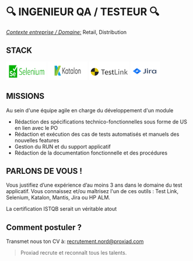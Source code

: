 # :mag: INGENIEUR QA / TESTEUR :mag:


<ins>*Contexte entreprise / Domaine:*</ins> Retail, Distribution 


STACK
--- 

<img src="/assets/images/Selenium.JPG" width="110" height="50"> <img src="/assets/images/Katalon.png" width="110" height="50"> <img src="/assets/images/TestLink.png" width="110" height="50"> <img src="/assets/images/JIRA.png" width="80" height="50">


MISSIONS
---

Au sein d'une équipe agile en charge du développement d'un module

* Rédaction des spécifications technico-fonctionnelles sous forme de US en lien avec le PO
* Rédaction et exécution des cas de tests automatisés et manuels des nouvelles features
* Gestion du RUN et du support applicatif
* Rédaction de la documentation fonctionnelle et des procédures



PARLONS DE VOUS !
---

Vous justifiez d’une expérience d’au moins 3 ans dans le domaine du test applicatif.
Vous connaissez et/ou maîtrisez l'un de ces outils : Test Link, Selenium, Katalon, Mantis, Jira ou HP ALM.

La certification ISTQB serait un véritable atout


**Comment postuler ?**
---
Transmet nous ton CV à: recrutement.nord@proxiad.com



> Proxiad recrute et reconnaît tous les talents.

